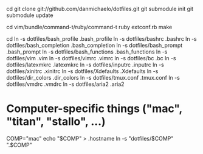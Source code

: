 
cd
git clone git://github.com/danmichaelo/dotfiles.git
git submodule init
git submodule update

cd vim/bundle/command-t/ruby/command-t
ruby extconf.rb
make

cd
ln -s dotfiles/bash_profile .bash_profile
ln -s dotfiles/bashrc .bashrc
ln -s dotfiles/bash_completion .bash_completion
ln -s dotfiles/bash_prompt .bash_prompt
ln -s dotfiles/bash_functions .bash_functions
ln -s dotfiles/vim .vim
ln -s dotfiles/vimrc .vimrc
ln -s dotfiles/bc .bc
ln -s dotfiles/latexmkrc .latexmkrc
ln -s dotfiles/inputrc .inputrc
ln -s dotfiles/xinitrc .xinitrc
ln -s dotfiles/Xdefaults .Xdefaults
ln -s dotfiles/dir_colors .dir_colors
ln -s dotfiles/tmux.conf .tmux.conf
ln -s dotfiles/vmdrc .vmdrc
ln -s dotfiles/aria2 .aria2

# Computer-specific things ("mac", "titan", "stallo", ...)
COMP="mac"
echo "$COMP" > .hostname
ln -s "dotfiles/$COMP" ".$COMP"

